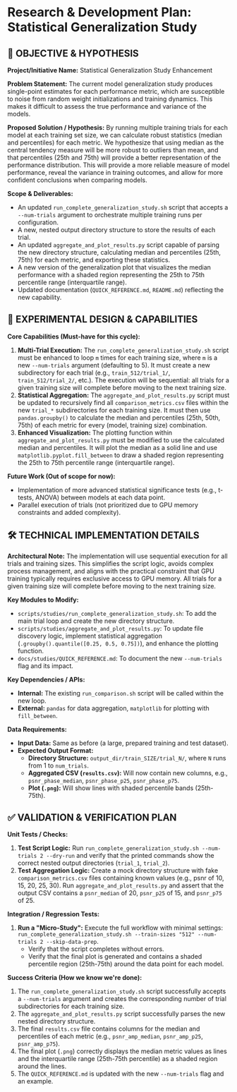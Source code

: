 # Research & Development Plan: Statistical Generalization Study

## 🎯 OBJECTIVE & HYPOTHESIS

**Project/Initiative Name:** Statistical Generalization Study Enhancement

**Problem Statement:** The current model generalization study produces single-point estimates for each performance metric, which are susceptible to noise from random weight initializations and training dynamics. This makes it difficult to assess the true performance and variance of the models.

**Proposed Solution / Hypothesis:** By running multiple training trials for each model at each training set size, we can calculate robust statistics (median and percentiles) for each metric. We hypothesize that using median as the central tendency measure will be more robust to outliers than mean, and that percentiles (25th and 75th) will provide a better representation of the performance distribution. This will provide a more reliable measure of model performance, reveal the variance in training outcomes, and allow for more confident conclusions when comparing models.

**Scope & Deliverables:**
- An updated `run_complete_generalization_study.sh` script that accepts a `--num-trials` argument to orchestrate multiple training runs per configuration.
- A new, nested output directory structure to store the results of each trial.
- An updated `aggregate_and_plot_results.py` script capable of parsing the new directory structure, calculating median and percentiles (25th, 75th) for each metric, and exporting these statistics.
- A new version of the generalization plot that visualizes the median performance with a shaded region representing the 25th to 75th percentile range (interquartile range).
- Updated documentation (`QUICK_REFERENCE.md`, `README.md`) reflecting the new capability.

## 🔬 EXPERIMENTAL DESIGN & CAPABILITIES

**Core Capabilities (Must-have for this cycle):**
1. **Multi-Trial Execution:** The `run_complete_generalization_study.sh` script must be enhanced to loop `m` times for each training size, where `m` is a new `--num-trials` argument (defaulting to 5). It must create a new subdirectory for each trial (e.g., `train_512/trial_1/`, `train_512/trial_2/`, etc.). The execution will be sequential: all trials for a given training size will complete before moving to the next training size.
2. **Statistical Aggregation:** The `aggregate_and_plot_results.py` script must be updated to recursively find all `comparison_metrics.csv` files within the new `trial_*` subdirectories for each training size. It must then use `pandas.groupby()` to calculate the median and percentiles (25th, 50th, 75th) of each metric for every (model, training size) combination.
3. **Enhanced Visualization:** The plotting function within `aggregate_and_plot_results.py` must be modified to use the calculated median and percentiles. It will plot the median as a solid line and use `matplotlib.pyplot.fill_between` to draw a shaded region representing the 25th to 75th percentile range (interquartile range).

**Future Work (Out of scope for now):**
- Implementation of more advanced statistical significance tests (e.g., t-tests, ANOVA) between models at each data point.
- Parallel execution of trials (not prioritized due to GPU memory constraints and added complexity).

## 🛠️ TECHNICAL IMPLEMENTATION DETAILS

**Architectural Note:** The implementation will use sequential execution for all trials and training sizes. This simplifies the script logic, avoids complex process management, and aligns with the practical constraint that GPU training typically requires exclusive access to GPU memory. All trials for a given training size will complete before moving to the next training size.

**Key Modules to Modify:**
- `scripts/studies/run_complete_generalization_study.sh`: To add the main trial loop and create the new directory structure.
- `scripts/studies/aggregate_and_plot_results.py`: To update file discovery logic, implement statistical aggregation (`.groupby().quantile([0.25, 0.5, 0.75])`), and enhance the plotting function.
- `docs/studies/QUICK_REFERENCE.md`: To document the new `--num-trials` flag and its impact.

**Key Dependencies / APIs:**
- **Internal:** The existing `run_comparison.sh` script will be called within the new loop.
- **External:** `pandas` for data aggregation, `matplotlib` for plotting with `fill_between`.

**Data Requirements:**
- **Input Data:** Same as before (a large, prepared training and test dataset).
- **Expected Output Format:**
  - **Directory Structure:** `output_dir/train_SIZE/trial_N/`, where `N` runs from 1 to `num_trials`.
  - **Aggregated CSV (`results.csv`):** Will now contain new columns, e.g., `psnr_phase_median`, `psnr_phase_p25`, `psnr_phase_p75`.
  - **Plot (`.png`):** Will show lines with shaded percentile bands (25th-75th).

## ✅ VALIDATION & VERIFICATION PLAN

**Unit Tests / Checks:**
1. **Test Script Logic:** Run `run_complete_generalization_study.sh --num-trials 2 --dry-run` and verify that the printed commands show the correct nested output directories (`trial_1`, `trial_2`).
2. **Test Aggregation Logic:** Create a mock directory structure with fake `comparison_metrics.csv` files containing known values (e.g., psnr of 10, 15, 20, 25, 30). Run `aggregate_and_plot_results.py` and assert that the output CSV contains a `psnr_median` of 20, `psnr_p25` of 15, and `psnr_p75` of 25.

**Integration / Regression Tests:**
1. **Run a "Micro-Study":** Execute the full workflow with minimal settings: `run_complete_generalization_study.sh --train-sizes "512" --num-trials 2 --skip-data-prep`.
   - Verify that the script completes without errors.
   - Verify that the final plot is generated and contains a shaded percentile region (25th-75th) around the data point for each model.

**Success Criteria (How we know we're done):**
1. The `run_complete_generalization_study.sh` script successfully accepts a `--num-trials` argument and creates the corresponding number of trial subdirectories for each training size.
2. The `aggregate_and_plot_results.py` script successfully parses the new nested directory structure.
3. The final `results.csv` file contains columns for the median and percentiles of each metric (e.g., `psnr_amp_median`, `psnr_amp_p25`, `psnr_amp_p75`).
4. The final plot (`.png`) correctly displays the median metric values as lines and the interquartile range (25th-75th percentile) as a shaded region around the lines.
5. The `QUICK_REFERENCE.md` is updated with the new `--num-trials` flag and an example.